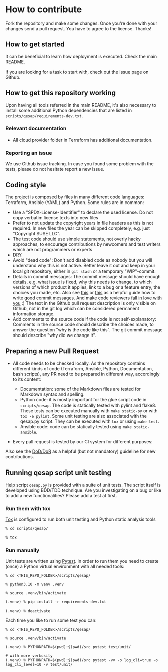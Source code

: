 # How to contribute

Fork the repository and make some changes.
Once you're done with your changes send a pull request. You have to agree to
the license. Thanks!

## How to get started

It can be beneficial to learn how deployment is executed. Check the main README.

If you are looking for a task to start with, check out the Issue page on Github.

## How to get this repository working

Upon having all tools referred in the main README, it's also necessary to install some additional Python dependencies that are listed in `scripts/qesap/requirements-dev.txt`.

### Relevant documentation

* All cloud provider folder in Terraform has additional documentation.

### Reporting an issue

We use Github issue tracking. In case you found some
problem with the tests, please do not hesitate report a new issue.

## Coding style

The project is composed by files in many different code languages: Terraform, Ansible (YAML) and Python. Some rules are in common:

* Use a "SPDX-License-Identifier" to declare the used license. Do not copy
  verbatim license texts into new files
* Prefer to not update the copyright years in file headers as this is not
  required. In new files the year can be skipped completely, e.g. just
  "Copyright SUSE LLC".
* The test code should use simple statements, not overly hacky
  approaches, to encourage contributions by newcomers and test writers which
  are not programmers or experts
* [DRY](https://en.wikipedia.org/wiki/Don't_repeat_yourself)
* Avoid "dead code": Don't add disabled code as nobody but you will understand
  why this is not active. Better leave it out and keep in your local git
  repository, either in `git stash` or a temporary "WIP"-commit.
* Details in commit messages: The commit message should have enough details,
  e.g. what issue is fixed, why this needs to change, to which versions of which
  product it applies, link to a bug or a feature entry, the choices you made,
  etc.
  Also see [this](https://commit.style/) or [this](http://chris.beams.io/posts/git-commit/) as a helpful guide how to write good commit messages.
  And make code reviewers [fall in love with you](https://mtlynch.io/code-review-love/) :)
  The text in the Github pull request description is only
  visible on Github, not in the git log which can be considered permanent
  information storage.
* Add comments to the source code if the code is not self-explanatory:
  Comments in the source code should describe the choices made, to answer the
  question "why is the code like this". The git commit message should describe
  "why did we change it".

## Preparing a new Pull Request

* All code needs to be checked locally. As the repository contains different kinds of code (Terraform, Ansible, Python, Documentation, bash scripts), any PR need to be prepared in different way, accordingly to its content:
  * Documentation: some of the Markdown files are tested for Markdown syntax and spelling.
  * Python code: it is mostly important for the glue script code in `scripts/qesap`. The code is statically tested with pylint and flake8. These tests can be executed manually with `make static-py` or with `tox -e pylint`. Some unit testing are also associated with the qesap.py script. They can be executed with `tox` or using `make test`.
  * Ansible code: code can be statically tested using `make static-ansible`.

* Every pull request is tested by our CI system for different purposes:

Also see the [DoD/DoR][1] as a helpful (but not mandatory) guideline for new contributions.

[1]: https://progress.opensuse.org/projects/openqatests/wiki/Wiki#Definition-of-DONEREADY

## Running qesap script unit testing

Help script `qesap.py` is provided with a suite of unit tests. The script itself is developed using BDD/TDD technique.
Are you investigating on a bug or like to add a new functionalities? Please add a test at first.

### Run them with tox

[Tox][2] is configured to run both unit testing and Python static analysis tools

```shell
% cd scripts/qesap/

% tox
```

[2]: https://tox.wiki/en/latest/

### Run manually

Unit tests are written using [Pytest][3]. In order to run them you need to create (once) a Python virtual environment with all needed tools:

```shell
% cd <THIS_REPO_FOLDER>/scripts/qesap/

% python3.10 -m venv .venv

% source .venv/bin/activate

(.venv) % pip install -r requirements-dev.txt

(.venv) % deactivate
```

Each time you like to run some test you can:

```shell
% cd <THIS_REPO_FOLDER>/scripts/qesap/

% source .venv/bin/activate

(.venv) % PYTHONPATH=$(pwd):$(pwd)/src pytest test/unit/

# with more verbosity
(.venv) % PYTHONPATH=$(pwd):$(pwd)/src pytest -vv -o log_cli=true -o log_cli_level=10 -v test/unit/
```

[3]: https://docs.pytest.org/
